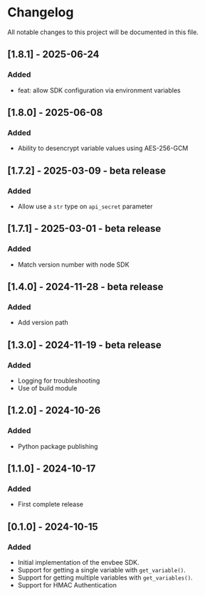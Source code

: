 # Changelog

All notable changes to this project will be documented in this file.

## [1.8.1] - 2025-06-24

### Added

- feat: allow SDK configuration via environment variables

## [1.8.0] - 2025-06-08

### Added

- Ability to desencrypt variable values using AES-256-GCM

## [1.7.2] - 2025-03-09 - beta release

### Added

- Allow use a `str` type on `api_secret` parameter

## [1.7.1] - 2025-03-01 - beta release

### Added

- Match version number with node SDK

## [1.4.0] - 2024-11-28 - beta release

### Added

- Add version path

## [1.3.0] - 2024-11-19 - beta release

### Added

- Logging for troubleshooting
- Use of build module

## [1.2.0] - 2024-10-26

### Added

- Python package publishing

## [1.1.0] - 2024-10-17

### Added

- First complete release

## [0.1.0] - 2024-10-15

### Added

- Initial implementation of the envbee SDK.
- Support for getting a single variable with `get_variable()`.
- Support for getting multiple variables with `get_variables()`.
- Support for HMAC Authentication
